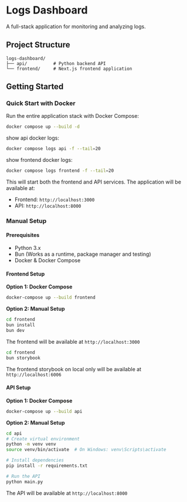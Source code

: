 # Logs Dashboard

A full-stack application for monitoring and analyzing logs.

## Project Structure

```
logs-dashboard/
├── api/          # Python backend API
└── frontend/     # Next.js frontend application
```

## Getting Started

### Quick Start with Docker

Run the entire application stack with Docker Compose:

```bash
docker compose up --build -d
```

show api docker logs:
```bash
docker compose logs api -f --tail=20
```

show frontend docker logs: 
```bash
docker compose logs frontend -f --tail=20
```

This will start both the frontend and API services. The application will be available at:
- Frontend: `http://localhost:3000`
- API: `http://localhost:8000`

### Manual Setup

#### Prerequisites

- Python 3.x
- Bun (Works as a runtime, package manager and testing)
- Docker & Docker Compose

#### Frontend Setup

**Option 1: Docker Compose**
```bash
docker-compose up --build frontend
```

**Option 2: Manual Setup**
```bash
cd frontend
bun install
bun dev
```

The frontend will be available at `http://localhost:3000`

```bash
cd frontend
bun storybook
```
The frontend storybook on local only will be available at `http://localhost:6006`

#### API Setup

**Option 1: Docker Compose**
```bash
docker-compose up --build api
```

**Option 2: Manual Setup**
```bash
cd api
# Create virtual environment
python -m venv venv
source venv/bin/activate  # On Windows: venv\Scripts\activate

# Install dependencies
pip install -r requirements.txt

# Run the API
python main.py
```

The API will be available at `http://localhost:8000`
